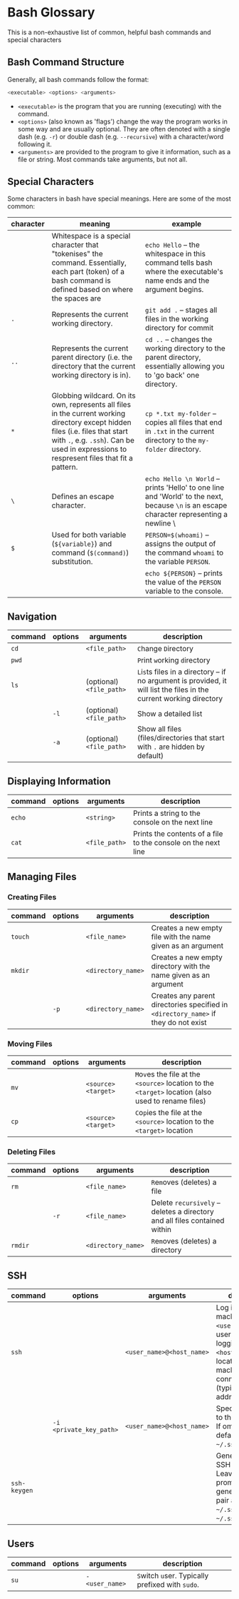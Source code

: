 # Bash Glossary

This is a non-exhaustive list of common, helpful bash commands and special characters

## Bash Command Structure

Generally, all bash commands follow the format:

```bash
<executable> <options> <arguments>
```

- `<executable>` is the program that you are running (executing) with the command.
- `<options>` (also known as 'flags') change the way the program works in some way and are usually optional. They are often denoted with a single dash (e.g. `-r`) or double dash (e.g. `--recursive`) with a character/word following it.
- `<arguments>` are provided to the program to give it information, such as a file or string. Most commands take arguments, but not all.

## Special Characters

Some characters in bash have special meanings. Here are some of the most common:

| character | meaning | example |
| --------- | ------- | ------- |
| ` ` | Whitespace is a special character that "tokenises" the command. Essentially, each part (token) of a bash command is defined based on where the spaces are | `echo Hello` – the whitespace in this command tells bash where the executable's name ends and the argument begins. |
| `.` | Represents the current working directory. | `git add .` – stages all files in the working directory for commit |
| `..` | Represents the current parent directory (i.e. the directory that the current working directory is in). | `cd ..` – changes the working directory to the parent directory, essentially allowing you to 'go back' one directory. |
| `*` | Globbing wildcard. On its own, represents all files in the current working directory except hidden files (i.e. files that start with `.`, e.g. `.ssh`). Can be used in expressions to respresent files that fit a pattern. | `cp *.txt my-folder` – copies all files that end in `.txt` in the current directory to the `my-folder` directory.
| `\` | Defines an escape character. | `echo Hello \n World` – prints 'Hello' to one line and 'World' to the next, because `\n` is an escape character representing a newline \
| `$` | Used for both variable (`${variable}`) and command (`$(command)`) substitution. | `PERSON=$(whoami)` – assigns the output of the command `whoami` to the variable `PERSON`. 
| | | `echo ${PERSON}` – prints the value of the `PERSON` variable to the console. |

## Navigation

| command | options | arguments | description |
| ------- | ------- | --------- | ----------- |
| `cd` | | `<file_path>` | `C`hange `D`irectory |
| `pwd` | | | `P`rint `w`orking `d`irectory |
| `ls` | | (optional) `<file_path>` | `L`i`s`ts files in a directory – if no argument is provided, it will list the files in the current working directory |
| | `-l` | (optional) `<file_path>` | Show a detailed list |
| | `-a` | (optional) `<file_path>` | Show all files (files/directories that start with `.` are hidden by default) | 

## Displaying Information

| command | options | arguments | description |
| ------- | ------- | --------- | ----------- |
| `echo` | | `<string>` | Prints a string to the console on the next line |
| `cat` | | `<file_path>` | Prints the contents of a file to the console on the next line |

## Managing Files

### Creating Files

| command | options | arguments | description |
| ------- | ------- | --------- | ----------- |
| `touch` | | `<file_name>` | Creates a new empty file with the name given as an argument |
| `mkdir` | | `<directory_name>` | Creates a new empty directory with the name given as an argument |
| | `-p` | `<directory_name>` | Creates any parent directories specified in `<directory_name>` if they do not exist |

### Moving Files

| command | options | arguments | description |
| ------- | ------- | --------- | ----------- |
| `mv` | | `<source>` `<target>` | `M`o`v`es the file at the `<source>` location to the `<target>` location (also used to rename files) |
| `cp` | | `<source>` `<target>` | `C`o`p`ies the file at the `<source>` location to the `<target>` location |

### Deleting Files

| command | options | arguments | description |
| ------- | ------- | --------- | ----------- |
| `rm` | | `<file_name>` | `R`e`m`oves (deletes) a file |
| | `-r` | `<file_name>` | Delete `recursively` – deletes a directory and all files contained within |
| `rmdir` | | `<directory_name>` | `R`e`m`oves (deletes) a directory |

## SSH

| command | options | arguments | description |
| ------- | ------- | --------- | ----------- |
| `ssh` | | `<user_name>@<host_name>` | Log into a remote machine via SSH. `<user_name>` is the user you are logging in as, `<host_name>` is the location of the machine you're connecting to (typically an IP address). |
| | `-i <private_key_path>` |  `<user_name>@<host_name>` | Specifies the path to the private key. If omitted, it will default to using `~/.ssh/id_rsa`. |
| `ssh-keygen` | | | Generate a new SSH key pair. Leaving each text prompt blank will generate a key pair at `~/.ssh/id_rsa` / `~/.ssh/id_rsa.pub`.

## Users

| command | options | arguments | description |
| ------- | ------- | --------- | ----------- |
| `su` | | `- <user_name>` | `S`witch `u`ser. Typically prefixed with `sudo`. |
